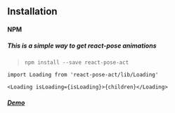 ## Installation

#### NPM

##### This is a simple way to get react-pose animations

> `npm install --save react-pose-act`


`import Loading from 'react-pose-act/lib/Loading'`


`<Loading isLoading={isLoading}>{children}</Loading>`
##### [Demo](https://rkhayat.github.io/react-pose-act/)
